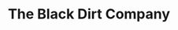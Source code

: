 ---
title: "The Black Dirt Company"
url: /spruce-grove/the-black-dirt-company/
shop: garden centre
---